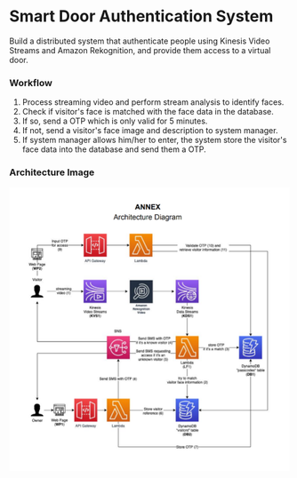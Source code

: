 # Smart Door Authentication System

Build a distributed system that authenticate people using Kinesis Video Streams and Amazon Rekognition, and provide them access to a virtual door.

### Workflow

1. Process streaming video and perform stream analysis to identify faces.
2. Check if visitor's face is matched with the face data in the database.
3. If so, send a OTP which is only valid for 5 minutes.
4. If not, send a visitor's face image and description to system manager.
5. If system manager allows him/her to enter, the system store the visitor's face data into the database and send them a OTP.

### Architecture Image

![Screenshot](Architecture.png)
